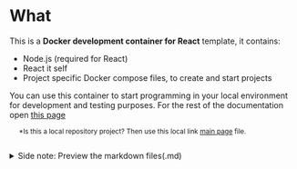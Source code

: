 

# What
This is a **Docker development container for React**  template, it contains:
- Node.js (required for React)
- React it self
- Project specific Docker compose files, to create and start projects 

You can use this container to start programming in your local environment for development and testing purposes. For the rest of the documentation open [this page](https://nicojane.github.io/React-Development-Template-Stack/)

<sub> &nbsp;&nbsp;&nbsp;&nbsp; *Is this a local repository project? Then use this local link [main page](./index) file. <sub>
<br><br>


<details closed>  
  <summary class="clickable-summary">
  <span  class="summary-icon"></span> 
  Side note: Preview the markdown files(.md)
  </summary> 	<!-- On same line is failure, Don't indent the following Markdown lines!  -->

> <br>
> 
> ### Preview the markdown files(.md)
>
>To preview the Markdown (MD) files in this project, one of the best solutions is to open these files in Visual Studio Code (VSC) and install the plugin: **Markdown Preview GitHub Styling** (Tested with version 2.04). Other plugins, or plugins for other programs, may not always work correctly with the file links in the documentation. I use the file link syntax supported by GitHub (Jekyll), which is also compatible with the above-mentioned plugin.
>
> To display the Preview screen in VSC: 
>- Ensure that you are **not** working in ***Restricted mode***.
>- Click on the "file.md" tab and choose: "Open preview." 
>- Alternatively, you can click the 'Open Preview to the Side' button at the top right. 
>
><br>
<a href="https://github.com/mjbvz/vscode-github-markdown-preview-style" target="_blank">Click here for more information on the Markdown Preview GitHub Styling plugin</a>
</details>


